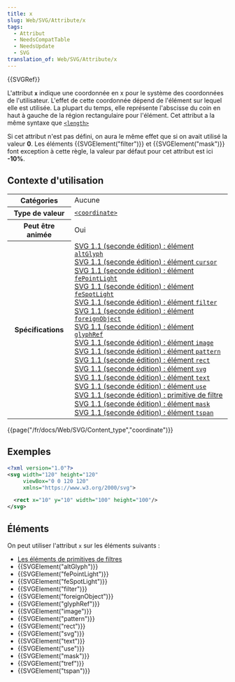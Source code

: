 ```yaml
---
title: x
slug: Web/SVG/Attribute/x
tags:
  - Attribut
  - NeedsCompatTable
  - NeedsUpdate
  - SVG
translation_of: Web/SVG/Attribute/x
---
```

{{SVGRef}}

L'attribut **`x`** indique une coordonnée en x pour le système des coordonnées de l'utilisateur. L'effet de cette coordonnée dépend de l'élément sur lequel elle est utilisée. La plupart du temps, elle représente l'abscisse du coin en haut à gauche de la région rectangulaire pour l'élément. Cet attribut a la même syntaxe que [`<length>`](https://www.w3.org/TR/SVG11/types.html#DataTypeLength)

Si cet attribut n'est pas défini, on aura le même effet que si on avait utilisé la valeur **0**. Les éléments {{SVGElement("filter")}} et {{SVGElement("mask")}} font exception à cette règle, la valeur par défaut pour cet attribut est ici **-10%**.

## Contexte d'utilisation

<table class="standard-table">
  <tbody>
    <tr>
      <th scope="row">Catégories</th>
      <td>Aucune</td>
    </tr>
    <tr>
      <th scope="row">Type de valeur</th>
      <td>
        <code
          ><a href="/fr/docs/Web/SVG/Content_type#Coordinate"
            >&#x3C;coordinate></a
          ></code
        >
      </td>
    </tr>
    <tr>
      <th scope="row">Peut être animée</th>
      <td>Oui</td>
    </tr>
    <tr>
      <th scope="row">Spécifications</th>
      <td>
        <a href="https://www.w3.org/TR/SVG/text.html#AltGlyphElementXAttribute"
          >SVG 1.1 (seconde édition) : élément <code>altGlyph</code></a
        ><br /><a
          href="https://www.w3.org/TR/SVG/interact.html#CursorElementXAttribute"
          >SVG 1.1 (seconde édition) : élément <code>cursor</code></a
        ><br /><a
          href="https://www.w3.org/TR/SVG/filters.html#fePointLightXAttribute"
          >SVG 1.1 (seconde édition) : élément <code>fePointLight</code></a
        ><br /><a
          href="https://www.w3.org/TR/SVG/filters.html#feSpotLightXAttribute"
          >SVG 1.1 (seconde édition) : élément <code>feSpotLight</code></a
        ><br /><a
          href="https://www.w3.org/TR/SVG/filters.html#FilterElementXAttribute"
          >SVG 1.1 (seconde édition) : élément <code>filter</code></a
        ><br /><a
          href="https://www.w3.org/TR/SVG/extend.html#ForeignObjectElementXAttribute"
          >SVG 1.1 (seconde édition) : élément <code>foreignObject</code></a
        ><br /><a
          href="https://www.w3.org/TR/SVG/text.html#GlyphRefElementXAttribute"
          >SVG 1.1 (seconde édition) : élément <code>glyphRef</code></a
        ><br /><a
          href="https://www.w3.org/TR/SVG/struct.html#ImageElementXAttribute"
          >SVG 1.1 (seconde édition) : élément <code>image</code></a
        ><br /><a
          href="https://www.w3.org/TR/SVG/pservers.html#PatternElementXAttribute"
          >SVG 1.1 (seconde édition) : élément <code>pattern</code></a
        ><br /><a
          href="https://www.w3.org/TR/SVG/shapes.html#RectElementXAttribute"
          >SVG 1.1 (seconde édition) : élément <code>rect</code></a
        ><br /><a
          href="https://www.w3.org/TR/SVG/struct.html#SVGElementXAttribute"
          >SVG 1.1 (seconde édition) : élément <code>svg</code></a
        ><br /><a
          href="https://www.w3.org/TR/SVG/text.html#TextElementXAttribute"
          >SVG 1.1 (seconde édition) : élément <code>text</code></a
        ><br /><a
          href="https://www.w3.org/TR/SVG/struct.html#UseElementXAttribute"
          >SVG 1.1 (seconde édition) : élément <code>use</code></a
        ><br /><a
          href="https://www.w3.org/TR/SVG/filters.html#FilterPrimitiveXAttribute"
          >SVG 1.1 (seconde édition) : primitive de filtre</a
        ><br /><a
          href="https://www.w3.org/TR/SVG/masking.html#MaskElementXAttribute"
          >SVG 1.1 (seconde édition) : élément <code>mask</code></a
        ><br /><a
          href="https://www.w3.org/TR/SVG/text.html#TSpanElementXAttribute"
          >SVG 1.1 (seconde édition) : élément <code>tspan</code></a
        >
      </td>
    </tr>
  </tbody>
</table>

{{page("/fr/docs/Web/SVG/Content_type","coordinate")}}

## Exemples

```xml
<?xml version="1.0"?>
<svg width="120" height="120"
     viewBox="0 0 120 120"
     xmlns="https://www.w3.org/2000/svg">

  <rect x="10" y="10" width="100" height="100"/>
</svg>
```

## Éléments

On peut utiliser l'attribut `x` sur les éléments suivants :

- [Les éléments de primitives de filtres](/fr/docs/Web/SVG/Element#Éléments_de_primitives_de_filtre)
- {{SVGElement("altGlyph")}}
- {{SVGElement("fePointLight")}}
- {{SVGElement("feSpotLight")}}
- {{SVGElement("filter")}}
- {{SVGElement("foreignObject")}}
- {{SVGElement("glyphRef")}}
- {{SVGElement("image")}}
- {{SVGElement("pattern")}}
- {{SVGElement("rect")}}
- {{SVGElement("svg")}}
- {{SVGElement("text")}}
- {{SVGElement("use")}}
- {{SVGElement("mask")}}
- {{SVGElement("tref")}}
- {{SVGElement("tspan")}}
